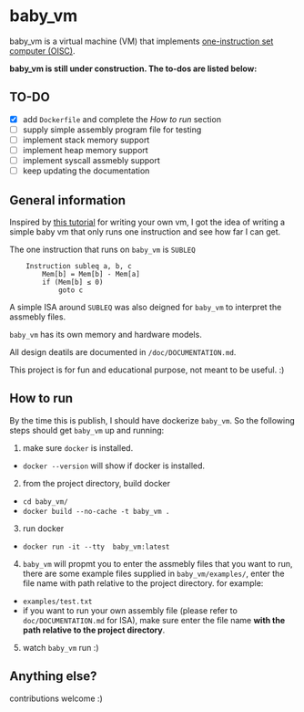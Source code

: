 # baby_vm
baby_vm is a virtual machine (VM) that implements [one-instruction set computer (OISC)](https://en.wikipedia.org/wiki/One-instruction_set_computer).

**baby_vm is still under construction. The to-dos are listed below:**

## TO-DO
- [x] add `Dockerfile` and complete the *How to run* section
- [ ] supply simple assembly program file for testing
- [ ] implement stack memory support
- [ ] implement heap memory support
- [ ] implement syscall assmebly support
- [ ] keep updating the documentation

## General information
Inspired by [this tutorial](https://justinmeiners.github.io/lc3-vm/) for writing your own vm, I got the idea of writing a simple baby vm that only runs one instruction and see how far I can get.

The one instruction that runs on `baby_vm` is `SUBLEQ`
```
    Instruction subleq a, b, c
        Mem[b] = Mem[b] - Mem[a]
        if (Mem[b] ≤ 0)
            goto c
```

A simple ISA around `SUBLEQ` was also deigned for `baby_vm` to interpret the assmebly files.

`baby_vm` has its own memory and hardware models.

All design deatils are documented in `/doc/DOCUMENTATION.md`.

This project is for fun and educational purpose, not meant to be useful. :)

## How to run

By the time this is publish, I should have dockerize `baby_vm`. So the following steps should get `baby_vm` up and running:

1) make sure `docker` is installed.
* `docker --version` will show if docker is installed.

2) from the project directory, build docker
* `cd baby_vm/`
* `docker build --no-cache -t baby_vm .`

3) run docker
* `docker run -it --tty  baby_vm:latest`

4) `baby_vm` will propmt you to enter the assmebly files that you want to run, there are some example files supplied in `baby_vm/examples/`, enter the file name with path relative to the project directory. for example:
* `examples/test.txt`
* if you want to run your own assembly file (please refer to `doc/DOCUMENTATION.md` for ISA), make sure enter the file name **with the path relative to the project directory**.

5) watch `baby_vm` run :)

## Anything else?

contributions welcome :)
